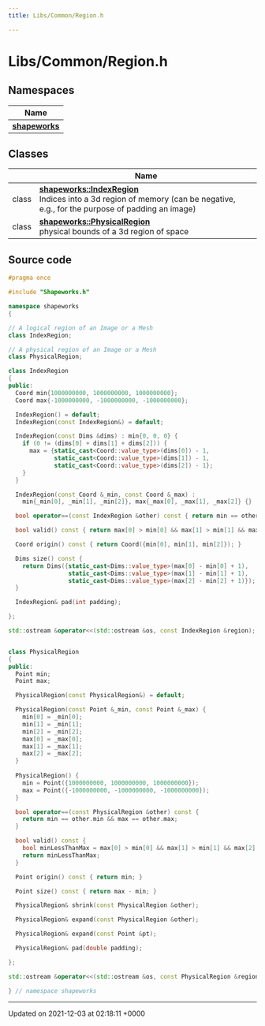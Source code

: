 ```yaml
---
title: Libs/Common/Region.h

---
```


# Libs/Common/Region.h



## Namespaces

| Name           |
| -------------- |
| **[shapeworks](../Namespaces/namespaceshapeworks.md)**  |

## Classes

|                | Name           |
| -------------- | -------------- |
| class | **[shapeworks::IndexRegion](../Classes/classshapeworks_1_1IndexRegion.md)** <br>Indices into a 3d region of memory (can be negative, e.g., for the purpose of padding an image)  |
| class | **[shapeworks::PhysicalRegion](../Classes/classshapeworks_1_1PhysicalRegion.md)** <br>physical bounds of a 3d region of space  |




## Source code

```cpp
#pragma once

#include "Shapeworks.h"

namespace shapeworks
{

// A logical region of an Image or a Mesh
class IndexRegion;

// A physical region of an Image or a Mesh
class PhysicalRegion;

class IndexRegion
{
public:
  Coord min{1000000000, 1000000000, 1000000000};
  Coord max{-1000000000, -1000000000, -1000000000};

  IndexRegion() = default;
  IndexRegion(const IndexRegion&) = default;

  IndexRegion(const Dims &dims) : min{0, 0, 0} {
    if (0 != (dims[0] + dims[1] + dims[2])) {
      max = {static_cast<Coord::value_type>(dims[0]) - 1,
             static_cast<Coord::value_type>(dims[1]) - 1,
             static_cast<Coord::value_type>(dims[2]) - 1};
    }
  }

  IndexRegion(const Coord &_min, const Coord &_max) :
    min{_min[0], _min[1], _min[2]}, max{_max[0], _max[1], _max[2]} {}

  bool operator==(const IndexRegion &other) const { return min == other.min && max == other.max; }

  bool valid() const { return max[0] > min[0] && max[1] > min[1] && max[2] > min[2]; }

  Coord origin() const { return Coord({min[0], min[1], min[2]}); }

  Dims size() const {
    return Dims({static_cast<Dims::value_type>(max[0] - min[0] + 1),
                 static_cast<Dims::value_type>(max[1] - min[1] + 1),
                 static_cast<Dims::value_type>(max[2] - min[2] + 1)});
  }

  IndexRegion& pad(int padding);

};

std::ostream &operator<<(std::ostream &os, const IndexRegion &region);


class PhysicalRegion
{
public:
  Point min;
  Point max;

  PhysicalRegion(const PhysicalRegion&) = default;

  PhysicalRegion(const Point &_min, const Point &_max) {
    min[0] = _min[0];
    min[1] = _min[1];
    min[2] = _min[2];
    max[0] = _max[0];
    max[1] = _max[1];
    max[2] = _max[2];
  }
  
  PhysicalRegion() {
    min = Point({1000000000, 1000000000, 1000000000});
    max = Point({-1000000000, -1000000000, -1000000000});
  }

  bool operator==(const PhysicalRegion &other) const {
    return min == other.min && max == other.max;
  }

  bool valid() const {
    bool minLessThanMax = max[0] > min[0] && max[1] > min[1] && max[2] > min[2];
    return minLessThanMax;
  }

  Point origin() const { return min; }

  Point size() const { return max - min; }

  PhysicalRegion& shrink(const PhysicalRegion &other);

  PhysicalRegion& expand(const PhysicalRegion &other);

  PhysicalRegion& expand(const Point &pt);

  PhysicalRegion& pad(double padding);

};

std::ostream &operator<<(std::ostream &os, const PhysicalRegion &region);

} // namespace shapeworks
```


-------------------------------

Updated on 2021-12-03 at 02:18:11 +0000
